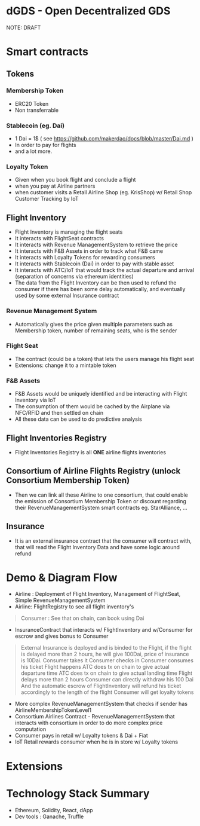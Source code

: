 # dGDS - Open Decentralized GDS

NOTE: DRAFT

# Smart contracts
## Tokens
### Membership Token
- ERC20 Token
- Non transferrable
### Stablecoin (eg. Dai)
- 1 Dai = 1$  ( see https://github.com/makerdao/docs/blob/master/Dai.md )
- In order to pay for flights
- and a lot more.
### Loyalty Token
- Given when you book flight and conclude a flight
- when you pay at Airline partners
- when customer visits a Retail Airline Shop (eg. KrisShop) w/ Retail Shop Customer Tracking by IoT
## Flight Inventory
- Flight Inventory is managing the flight seats
- It interacts with FlightSeat contracts
- It interacts with Revenue ManagementSystem to retrieve the price
- It interacts with F&B Assets in order to track what F&B came
- It interacts with Loyalty Tokens for rewarding consumers
- It interacts with Stablecoin (Dai) in order to pay with stable asset
- It interacts with ATC/IoT that would track the actual departure and arrival (separation of concerns via ethereum identities)
- The data from the Flight Inventory can be then used to refund the consumer if there has been some delay automatically, and eventually used by some external Insurance contract
### Revenue Management System
- Automatically gives the price given multiple parameters such as Membership token, number of remaining seats, who is the sender
### Flight Seat
- The contract (could be a token) that lets the users manage his flight seat
- Extensions: change it to a mintable token
### F&B Assets
- F&B Assets would be uniquely identified and be interacting with Flight Inventory via IoT
- The consumption of them would be cached by the Airplane via NFC/RFID and then settled on chain
- All these data can be used to do predictive analysis
## Flight Inventories Registry
- Flight Inventories Registry is all **ONE** airline flights inventories
## Consortium of Airline Flights Registry (unlock Consortium Membership Token)
- Then we can link all these Airline to one consortium, that could enable the emission of Consortium Membership Token or discount regarding their RevenueManagementSystem smart contracts
eg. StarAlliance, ...
## Insurance
- It is an external insurance contract that the consumer will contract with, that will read the Flight Inventory Data and have some logic around refund
# Demo & Diagram Flow
- Airline : Deployment of Flight Inventory, Management of FlightSeat, Simple RevenueManagementSystem
- Airline: FlightRegistry to see all flight inventory's
> Consumer : See that on chain, can book using Dai
- InsuranceContract that interacts w/ FlightInventory and w/Consumer for escrow and gives bonus to Consumer
> External Insurance is deployed and is binded to the Flight, if the flight is delayed more than 2 hours, he will give <Consumer> 100Dai, price of insurance is 10Dai.
> Consumer takes it
> Consumer checks in
> Consumer consumes his ticket
> Flight happens
> ATC does tx on chain to give actual departure time
> ATC does tx on chain to give actual landing time
> Flight delays more than 2 hours
> Consumer can directly withdraw his 100 Dai
> And the automatic escrow of FlightInventory will refund his ticket accordingly to the length of the flight
> Consumer will get loyalty tokens
- More complex RevenueManagementSystem that checks if sender has AirlineMembershipTokenLevel1
- Consortium Airlines Contract - RevenueManagementSystem that interacts with consortium in order to do more complex price computation
- Consumer pays in retail w/ Loyalty tokens & Dai + Fiat
- IoT Retail rewards consumer when he is in store w/ Loyalty tokens
# Extensions
# Technology Stack Summary
- Ethereum, Solidity, React, dApp
- Dev tools : Ganache, Truffle
